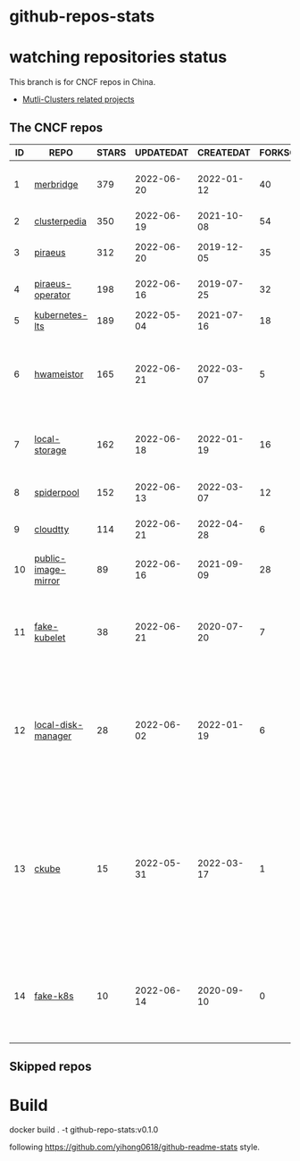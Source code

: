 # github-repos-stats

# watching repositories status

This branch is for CNCF repos in China.
- [Mutli-Clusters related projects](https://github.com/pacoxu/github-repos-stats/tree/multi-clusters)


<!--START_SECTION:github_repos-->
## The CNCF repos
| ID |                                   REPO                                   | STARS | UPDATEDAT  | CREATEDAT  | FORKSCOUNT |                                                                                                                     DESCRIPTIONS                                                                                                                     |
|----|--------------------------------------------------------------------------|-------|------------|------------|------------|------------------------------------------------------------------------------------------------------------------------------------------------------------------------------------------------------------------------------------------------------|
|  1 | [merbridge](https://github.com/merbridge/merbridge)                      |   379 | 2022-06-20 | 2022-01-12 |         40 | Use eBPF to speed up your Service Mesh like crossing an Einstein-Rosen Bridge.                                                                                                                                                                       |
|  2 | [clusterpedia](https://github.com/clusterpedia-io/clusterpedia)          |   350 | 2022-06-19 | 2021-10-08 |         54 | The Encyclopedia of Kubernetes clusters                                                                                                                                                                                                              |
|  3 | [piraeus](https://github.com/piraeusdatastore/piraeus)                   |   312 | 2022-06-20 | 2019-12-05 |         35 | High Available Datastore for Kubernetes                                                                                                                                                                                                              |
|  4 | [piraeus-operator](https://github.com/piraeusdatastore/piraeus-operator) |   198 | 2022-06-16 | 2019-07-25 |         32 | The Piraeus Operator manages LINSTOR clusters in Kubernetes.                                                                                                                                                                                         |
|  5 | [kubernetes-lts](https://github.com/klts-io/kubernetes-lts)              |   189 | 2022-05-04 | 2021-07-16 |         18 | Kubernetes LTS(long term support)                                                                                                                                                                                                                    |
|  6 | [hwameistor](https://github.com/hwameistor/hwameistor)                   |   165 | 2022-06-21 | 2022-03-07 |          5 | HwameiStor system will be deployed by using Helm Charts, including Local Storage, Local Disk Manager, and Scheduler.                                                                                                                                 |
|  7 | [local-storage](https://github.com/hwameistor/local-storage)             |   162 | 2022-06-18 | 2022-01-19 |         16 | Local Storage is one of HwameiStor components. It will provision the local LVM volume.                                                                                                                                                               |
|  8 | [spiderpool](https://github.com/spidernet-io/spiderpool)                 |   152 | 2022-06-13 | 2022-03-07 |         12 | ipam for kubernetes  https://spidernet-io.github.io/spiderpool/                                                                                                                                                                                      |
|  9 | [cloudtty](https://github.com/cloudtty/cloudtty)                         |   114 | 2022-06-21 | 2022-04-28 |          6 | A Friendly Kubernetes CloudShell (Web Terminal) !                                                                                                                                                                                                    |
| 10 | [public-image-mirror](https://github.com/DaoCloud/public-image-mirror)   |    89 | 2022-06-16 | 2021-09-09 |         28 | 很多镜像都在国外。比如 gcr 。国内下载很慢，需要加速。                                                                                                                                                                                                |
| 11 | [fake-kubelet](https://github.com/wzshiming/fake-kubelet)                |    38 | 2022-06-21 | 2020-07-20 |          7 | This is a fake kubelet. that can simulate any number of nodes and maintain pods on those nodes. It is useful for test control plane.                                                                                                                 |
| 12 | [local-disk-manager](https://github.com/hwameistor/local-disk-manager)   |    28 | 2022-06-02 | 2022-01-19 |          6 | Local Disk Manager is one of HwameiStor components. It will manage all the local disks of the HwameiStor nodes, including provision local Disk volume, and disk health management.                                                                   |
| 13 | [ckube](https://github.com/DaoCloud/ckube)                               |    15 | 2022-05-31 | 2022-03-17 |          1 | Kubernetes APIServer 高性能代理组件，代理 APIServer 的 List 请求，其它类型的请求会直接反向代理到原生 APIServer。 CKube 还额外支持了分页、搜索和索引等功能。 并且，CKube 100% 兼容原生 kubectl 和 kube client sdk，只需要简单的配置即可实现全局替换。 |
| 14 | [fake-k8s](https://github.com/wzshiming/fake-k8s)                        |    10 | 2022-06-14 | 2020-09-10 |          0 | fake-k8s is a tool for running Fake Kubernetes clusters, It can be used as an alternative to Kind in some scenarios where you don’t need to actually run the Pod                                                                                     |



## Skipped repos
<!--END_SECTION:github_repos-->

# Build

docker build . -t github-repo-stats:v0.1.0

following https://github.com/yihong0618/github-readme-stats style.
